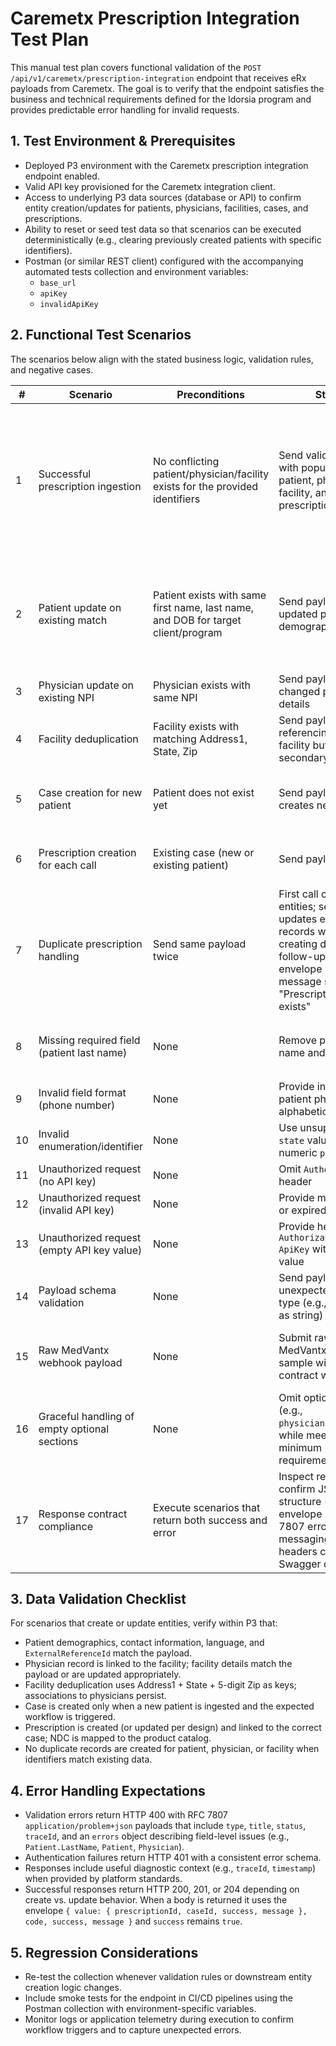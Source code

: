 # Caremetx Prescription Integration Test Plan

This manual test plan covers functional validation of the `POST /api/v1/caremetx/prescription-integration` endpoint that receives eRx payloads from Caremetx. The goal is to verify that the endpoint satisfies the business and technical requirements defined for the Idorsia program and provides predictable error handling for invalid requests.

## 1. Test Environment & Prerequisites

- Deployed P3 environment with the Caremetx prescription integration endpoint enabled.
- Valid API key provisioned for the Caremetx integration client.
- Access to underlying P3 data sources (database or API) to confirm entity creation/updates for patients, physicians, facilities, cases, and prescriptions.
- Ability to reset or seed test data so that scenarios can be executed deterministically (e.g., clearing previously created patients with specific identifiers).
- Postman (or similar REST client) configured with the accompanying automated tests collection and environment variables:
  - `base_url`
  - `apiKey`
  - `invalidApiKey`

## 2. Functional Test Scenarios

The scenarios below align with the stated business logic, validation rules, and negative cases.

| # | Scenario | Preconditions | Steps | Expected Results |
|---|----------|---------------|-------|------------------|
| 1 | Successful prescription ingestion | No conflicting patient/physician/facility exists for the provided identifiers | Send valid payload with populated patient, physician, facility, and prescription objects | HTTP 201 (or 200/204 per implementation); JSON envelope returns `value`, `code`, `success`, `message`; `value` contains `prescriptionId`, `caseId`, `success`, `message`; patient, physician, facility, case, and prescription are created in P3; external reference IDs stored; entities associated correctly |
| 2 | Patient update on existing match | Patient exists with same first name, last name, and DOB for target client/program | Send payload with updated patient demographic info | HTTP 200/204; response envelope matches schema with `success=true`; existing patient updated with new values; `ExternalReferenceId` matches incoming patient ID; no duplicate patient created |
| 3 | Physician update on existing NPI | Physician exists with same NPI | Send payload with changed physician details | HTTP 200/204; physician information updated; no duplicate physician created |
| 4 | Facility deduplication | Facility exists with matching Address1, State, Zip | Send payload referencing existing facility but updated secondary fields | HTTP 200/204; facility updated in place; association with physician maintained |
| 5 | Case creation for new patient | Patient does not exist yet | Send payload that creates new patient | New case created for patient; case linked to prescription; workflow triggered according to Idorsia rules |
| 6 | Prescription creation for each call | Existing case (new or existing patient) | Send payload | New prescription record created and associated with case; NDC mapped to product |
| 7 | Duplicate prescription handling | Send same payload twice | First call creates entities; second call updates existing records without creating duplicates; follow-up response envelope includes message such as "Prescription already exists" |
| 8 | Missing required field (patient last name) | None | Remove patient last name and submit | HTTP 400 with RFC 7807 payload; `errors['Patient.LastName']` contains "The LastName field is required." |
| 9 | Invalid field format (phone number) | None | Provide invalid patient phone (e.g., alphabetic) | HTTP 400 with error referencing phone format requirement |
| 10 | Invalid enumeration/identifier | None | Use unsupported `state` value or non-numeric `programId` | HTTP 400 with descriptive error |
| 11 | Unauthorized request (no API key) | None | Omit `Authorization` header | HTTP 401 with consistent error payload |
| 12 | Unauthorized request (invalid API key) | None | Provide malformed or expired API key | HTTP 401 with consistent error payload |
| 13 | Unauthorized request (empty API key value) | None | Provide header `Authorization: ApiKey` with blank value | HTTP 401 with consistent error payload |
| 14 | Payload schema validation | None | Send payload with unexpected data type (e.g., `patientId` as string) | HTTP 400 with RFC 7807 payload listing offending fields in `errors` |
| 15 | Raw MedVantx webhook payload | None | Submit raw MedVantx webhook sample without P3 contract wrapper | HTTP 400 with RFC 7807 payload; `errors` includes keys for `Patient`, `Physician`, and `Prescription` explaining missing sections |
| 16 | Graceful handling of empty optional sections | None | Omit optional objects (e.g., `physician.addresses`) while meeting minimum requirements | HTTP 200/204; request succeeds and optional data remains untouched |
| 17 | Response contract compliance | Execute scenarios that return both success and error | Inspect responses to confirm JSON structure (success envelope + RFC 7807 errors), error messaging, and headers comply with Swagger definition |

## 3. Data Validation Checklist

For scenarios that create or update entities, verify within P3 that:

- Patient demographics, contact information, language, and `ExternalReferenceId` match the payload.
- Physician record is linked to the facility; facility details match the payload or are updated appropriately.
- Facility deduplication uses Address1 + State + 5-digit Zip as keys; associations to physicians persist.
- Case is created only when a new patient is ingested and the expected workflow is triggered.
- Prescription is created (or updated per design) and linked to the correct case; NDC is mapped to the product catalog.
- No duplicate records are created for patient, physician, or facility when identifiers match existing data.

## 4. Error Handling Expectations

- Validation errors return HTTP 400 with RFC 7807 `application/problem+json` payloads that include `type`, `title`, `status`, `traceId`, and an `errors` object describing field-level issues (e.g., `Patient.LastName`, `Patient`, `Physician`).
- Authentication failures return HTTP 401 with a consistent error schema.
- Responses include useful diagnostic context (e.g., `traceId`, `timestamp`) when provided by platform standards.
- Successful responses return HTTP 200, 201, or 204 depending on create vs. update behavior. When a body is returned it uses the envelope `{ value: { prescriptionId, caseId, success, message }, code, success, message }` and `success` remains `true`.

## 5. Regression Considerations

- Re-test the collection whenever validation rules or downstream entity creation logic changes.
- Include smoke tests for the endpoint in CI/CD pipelines using the Postman collection with environment-specific variables.
- Monitor logs or application telemetry during execution to confirm workflow triggers and to capture unexpected errors.

